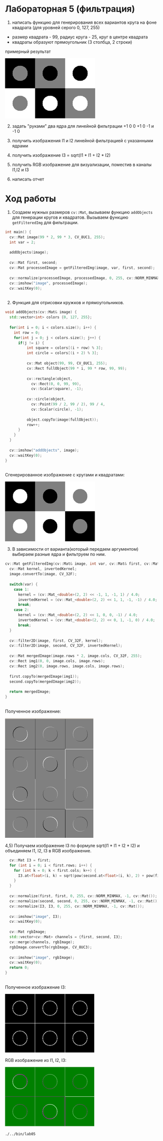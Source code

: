 # Лабораторная 5 (фильтрация)

1. написать функцию для генерирования всех вариантов круга на фоне квадрата (для уровней серого 0, 127, 255)
- размер квадрата - 99, радиус круга - 25, круг в центре квадрата
- квадраты образуют прямоугольник (3 столбца, 2 строки)

примерный результат

![1 example Image](examples/0.png)

2. задать "руками" два ядра для линейной фильтрации
+1 0      0 +1
 0 -1 и  -1  0

3. получить изображения I1 и I2 линейной фильтрацией с указанными ядрами

4. получить изображение I3 = sqrt(I1 * I1 + I2 * I2)

5. получить RGB изображение для визуализации, поместив в каналы I1,I2 и I3

6. написать отчет

# Ход работы

1) Создаем нужных размеров ```cv::Mat```, вызываем функцию ```addObjects``` для генерации кругов и квадратов. Вызываем функцию ```getFilteredImg``` для фильтрации.

```cpp
int main() {
  cv::Mat image(99 * 2, 99 * 3, CV_8UC1, 255);
  int var = 2;

  addObjects(image);

  cv::Mat first, second;
  cv::Mat processedImage = getFilteredImg(image, var, first, second);

  cv::normalize(processedImage, processedImage, 0, 255, cv::NORM_MINMAX, CV_8UC1);
  cv::imshow("image", processedImage);
  cv::waitKey(0);
  

```

2) Функция для отрисовки кружков и прямоугольников.

```cpp
void addObjects(cv::Mat& image) {
  std::vector<int> colors {0, 127, 255};

  for(int i = 0; i < colors.size(); i++) {
    int row = 0;
    for(int j = 0; j < colors.size(); j++) {
      if(j != i) {
          int square = colors[(i + row) % 3];
          int circle = colors[(i + 2) % 3];

          cv::Mat object(99, 99, CV_8UC1, 255);
          cv::Rect fullObject(99 * i, 99 * row, 99, 99);

          cv::rectangle(object, 
            cv::Rect(0, 0, 99, 99), 
            cv::Scalar(square), -1);
          
          cv::circle(object, 
            cv::Point(99 / 2, 99 / 2), 99 / 4, 
            cv::Scalar(circle), -1);

          object.copyTo(image(fullObject));
          row++;
      }
    }
  }

  cv::imshow("addObjects", image);
  cv::waitKey(0);
}
  

```

Сгенерированное изображение с кругами и квадратами:

![1 example Image](examples/2.png)


3) В зависимости от варианта(который передаем аргументом) выбираем разные ядра и фильтруем по ним.

```cpp
cv::Mat getFilteredImg(cv::Mat& image, int var, cv::Mat& first, cv::Mat& second) {
  cv::Mat kernel, invertedKernel;
  image.convertTo(image, CV_32F);

  switch(var) {
    case 1: 
      kernel = (cv::Mat_<double>(2, 2) << -1, 1, -1, 1) / 4.0;
      invertedKernel = (cv::Mat_<double>(2, 2) << 1, 1, -1, -1) / 4.0;
      break;
    case 2:
      kernel = (cv::Mat_<double>(2, 2) << 1, 0, 0, -1) / 4.0;
      invertedKernel = (cv::Mat_<double>(2, 2) << 0, 1, -1, 0) / 4.0;
      break;
  }

  cv::filter2D(image, first, CV_32F, kernel);
  cv::filter2D(image, second, CV_32F, invertedKernel);

  cv::Mat mergedImage(image.rows * 2, image.cols, CV_32F, 255);
  cv::Rect img1(0, 0, image.cols, image.rows);
  cv::Rect img2(0, image.rows, image.cols, image.rows);
  
  first.copyTo(mergedImage(img1));
  second.copyTo(mergedImage(img2));

  return mergedImage;
}
  

```

Полученное изображение:

![1 example Image](examples/1.jpg)


4,5) Получаем изображение I3 по формуле sqrt(I1 * I1 + I2 * I2) и объединяем I1, I2, I3 в RGB изображение.

```cpp
  cv::Mat I3 = first;
  for (int i = 0; i < first.rows; i++) {
    for (int k = 0; k < first.cols; k++) {
      I3.at<float>(i, k) = sqrt(pow(second.at<float>(i, k), 2) + pow(first.at<float>(i, k), 2));
    }
  }

  cv::normalize(first, first, 0, 255, cv::NORM_MINMAX, -1, cv::Mat());
  cv::normalize(second, second, 0, 255, cv::NORM_MINMAX, -1, cv::Mat());
  cv::normalize(I3, I3, 0, 255, cv::NORM_MINMAX, -1, cv::Mat());

  cv::imshow("image", I3);
  cv::waitKey(0);

  cv::Mat rgbImage;
  std::vector<cv::Mat> channels = {first, second, I3};
  cv::merge(channels, rgbImage);
  rgbImage.convertTo(rgbImage, CV_8UC3);

  cv::imshow("image", rgbImage);
  cv::waitKey(0);
  return 0;
}
  

```

Полученное изображение I3:

![1 example Image](examples/4.png)

RGB изображение из I1, I2, I3:

![1 example Image](examples/3.png)


```bash
./../bin/lab05
```


